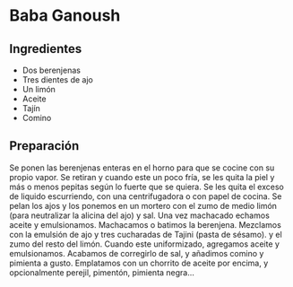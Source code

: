 # Baba Ganoush


## Ingredientes

- Dos berenjenas
- Tres dientes de ajo
- Un limón
- Aceite
- Tajín
- Comino

## Preparación

Se ponen las berenjenas enteras en el horno para que se cocine con su propio vapor.
Se retiran y cuando este un poco fría,
se les quita la piel y más o menos pepitas según lo fuerte que se quiera.
Se les quita el exceso de liquido escurriendo, con una centrifugadora o con papel de cocina.
Se pelan los ajos y los ponemos en un mortero 
con el zumo de medio limón (para neutralizar la alicina del ajo) y sal.
Una vez machacado echamos aceite y emulsionamos.
Machacamos o batimos la berenjena.
Mezclamos con la emulsión de ajo y tres cucharadas de Tajini (pasta de sésamo).
y el zumo del resto del limón.
Cuando este uniformizado, agregamos aceite y emulsionamos.
Acabamos de corregirlo de sal, y añadimos comino y pimienta a gusto.
Emplatamos con un chorrito de aceite por encima,
y opcionalmente perejil, pimentón, pimienta negra...






